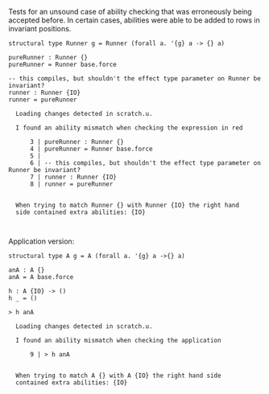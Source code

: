 Tests for an unsound case of ability checking that was erroneously being
accepted before. In certain cases, abilities were able to be added to rows in
invariant positions.

``` unison :error
structural type Runner g = Runner (forall a. '{g} a -> {} a)

pureRunner : Runner {}
pureRunner = Runner base.force

-- this compiles, but shouldn't the effect type parameter on Runner be invariant?
runner : Runner {IO}
runner = pureRunner
```

``` ucm
  Loading changes detected in scratch.u.

  I found an ability mismatch when checking the expression in red
  
      3 | pureRunner : Runner {}
      4 | pureRunner = Runner base.force
      5 | 
      6 | -- this compiles, but shouldn't the effect type parameter on Runner be invariant?
      7 | runner : Runner {IO}
      8 | runner = pureRunner
  
  
  When trying to match Runner {} with Runner {IO} the right hand
  side contained extra abilities: {IO}
  
  

```

Application version:

``` unison :error
structural type A g = A (forall a. '{g} a ->{} a)

anA : A {}
anA = A base.force

h : A {IO} -> ()
h _ = ()

> h anA
```

``` ucm
  Loading changes detected in scratch.u.

  I found an ability mismatch when checking the application
  
      9 | > h anA
  
  
  When trying to match A {} with A {IO} the right hand side
  contained extra abilities: {IO}
  
  

```
